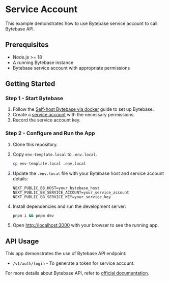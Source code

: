 # Service Account

This example demonstrates how to use Bytebase service account to call Bytebase API.

## Prerequisites

- Node.js >= 18
- A running Bytebase instance
- Bytebase service account with appropriate permissions

## Getting Started

### Step 1 - Start Bytebase

1. Follow the [Self-host Bytebase via docker](https://www.bytebase.com/docs/get-started/self-host/#docker) guide to set up Bytebase.
2. Create a [service account](https://www.bytebase.com/docs/how-to/spanner/how-to-create-a-service-account-for-bytebase/) with the necessary permissions.
3. Record the service account key.

### Step 2 - Configure and Run the App

1. Clone this repository.
2. Copy `env-template.local` to `.env.local`.

   ```bash
   cp env-template.local .env.local
   ```

3. Update the `.env.local` file with your Bytebase host and service account details:

   ```
   NEXT_PUBLIC_BB_HOST=your_bytebase_host
   NEXT_PUBLIC_BB_SERVICE_ACCOUNT=your_service_account
   NEXT_PUBLIC_BB_SERVICE_KEY=your_service_key
   ```

4. Install dependencies and run the development server:

   ```bash
   pnpm i && pnpm dev
   ```

5. Open [http://localhost:3000](http://localhost:3000) with your browser to see the running app.

## API Usage

This app demonstrates the use of Bytebase API endpoint:

- `/v1/auth/login` - To generate a token for service account.

For more details about Bytebase API, refer to [official documentation](https://github.com/bytebase/bytebase/blob/main/proto/gen/grpc-doc/v1/README.md).
